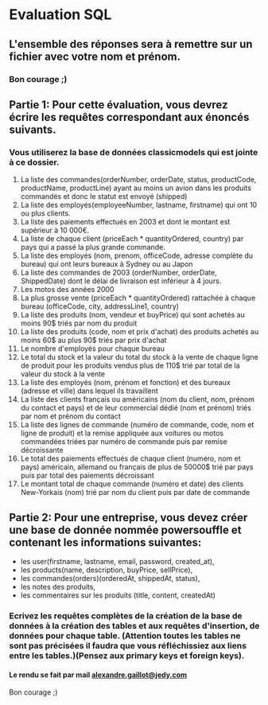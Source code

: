 # Evaluation SQL
## L'ensemble des réponses sera à remettre sur un fichier avec votre nom et prénom.
### Bon courage ;)

## Partie 1: Pour cette évaluation, vous devrez écrire les requêtes correspondant aux énoncés suivants.
### Vous utiliserez la base de données classicmodels qui est jointe à ce dossier.

1. La liste des commandes(orderNumber, orderDate, status, productCode, productName, productLine) ayant au moins un avion dans les produits commandés et donc le statut est envoyé (shipped)
2. La liste des employés(employeeNumber, lastname, firstname) qui ont 10 ou plus clients.
3. La liste des paiements effectués en 2003 et dont le montant est supérieur à 10 000€.
4. La liste de chaque client (priceEach * quantityOrdered, country) par pays qui a passé la plus grande commande.
5. La liste des employés (nom, prenom, officeCode, adresse complète du bureau) qui ont leurs bureaux à Sydney ou au Japon
6. La liste des commandes de 2003 (orderNumber, orderDate, ShippedDate) dont le délai de livraison est inférieur à 4 jours.
7. Les motos des années 2000
8. La plus grosse vente (priceEach * quantityOrdered) rattachée à chaque bureau (officeCode, city, addressLine1, country)
9. La liste des produits (nom, vendeur et buyPrice) qui sont achetés au moins 90$ triés par nom du produit
10. La liste des produits (code, nom et prix d'achat) des produits achetés au moins 60$ au plus 90$ triés par prix d'achat
11. Le nombre d'employés pour chaque bureau
12. Le total du stock et la valeur du total du stock à la vente de chaque ligne de produit pour les produits vendus plus de 110$ trié par total de la valeur du stock à la vente
13. La liste des employés (nom, prénom et fonction) et des bureaux (adresse et ville) dans lequel ils travaillent
14. La liste des clients français ou américains (nom du client, nom, prénom du contact et pays) et de leur commercial dédié (nom et prénom) triés par nom et prénom du contact
15. La liste des lignes de commande (numéro de commande, code, nom et ligne de produit) et la remise appliquée aux voitures ou motos commandées triées par numéro de commande puis par remise décroissante
16. Le total des paiements effectués de chaque client (numéro, nom et pays) américain, allemand ou français de plus de 50000$ trié par pays puis par total des paiements décroissant
17. Le montant total de chaque commande (numéro et date) des clients New-Yorkais (nom) trié par nom du client puis par date de commande

## Partie 2: Pour une entreprise, vous devez créer une base de donnée nommée powersouffle et contenant les informations suivantes:

- les user(firstname, lastname, email, password, created_at),
- les products(name, description, buyPrice, sellPrice),
- les commandes(orders)(orderedAt, shippedAt, status),
- les notes des produits,
- les commentaires sur les produits (title, content, createdAt)

### Ecrivez les requêtes complètes de la création de la base de données à la création des tables et aux requêtes d'insertion, de données pour chaque table. (Attention toutes les tables ne sont pas précisées il faudra que vous réfléchissiez aux liens entre les tables.)(Pensez aux primary keys et foreign keys).

#### Le rendu se fait par mail alexandre.gaillot@jedy.com

Bon courage ;)
